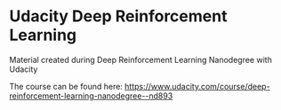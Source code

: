 # Udacity Deep Reinforcement Learning
 Material created during Deep Reinforcement Learning Nanodegree with Udacity

 The course can be found here: <https://www.udacity.com/course/deep-reinforcement-learning-nanodegree--nd893>

